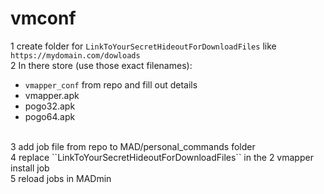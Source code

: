 
# vmconf


1 create folder for ``LinkToYourSecretHideoutForDownloadFiles`` like ``https://mydomain.com/dowloads``<BR>
2 In there store (use those exact filenames):<BR>
- ``vmapper_conf`` from repo and fill out details
- vmapper.apk
- pogo32.apk
- pogo64.apk<BR>
<BR>
3 add job file from repo to MAD/personal_commands folder<BR>
4 replace ``LinkToYourSecretHideoutForDownloadFiles`` in the 2 vmapper install job<BR>
5 reload jobs in MADmin<BR>
